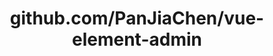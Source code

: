 ---
layout: post
title: github.com/PanJiaChen/vue-element-admin
categories: link
tags: [انگلیسی, گیت‌هاب, برنامه‌نویسی]
---